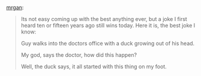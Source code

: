 [mrgan](http://mrgan.tumblr.com/post/3477839361):

> Its not easy coming up with the best anything ever, but a joke I first
> heard ten or fifteen years ago still wins today. Here it is, the best
> joke I know:
>
> Guy walks into the doctors office with a duck growing out of his head.
>
> My god, says the doctor, how did this happen?
>
> Well, the duck says, it all started with this thing on my foot.
